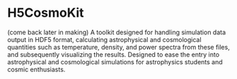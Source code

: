 # H5CosmoKit
(come back later in making)
A toolkit designed for handling simulation data output in HDF5 format, calculating astrophysical and cosmological quantities such as temperature, density, and power spectra from these files, and subsequently visualizing the results. Designed to ease the entry into astrophysical and cosmological simulations for astrophysics students and cosmic enthusiasts.
